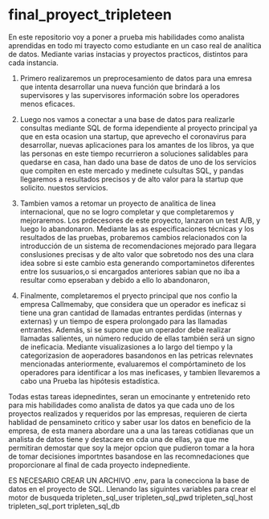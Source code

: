 # final_proyect_tripleteen
En este repositorio voy a poner a prueba mis habilidades como analista aprendidas en todo mi trayecto como estudiante en un caso real de analítica de datos. Mediante varias instacias y proyectos practicos,
distintos para cada instancia. 

1. Primero realizaremos un preprocesamiento de datos para una emresa que intenta desarrollar una nueva función que brindará a los supervisores y las supervisores información sobre los operadores menos eficaces.

2. Luego nos vamos a conectar a una base de datos para realizarle  consultas mediante SQL de forma idependiente al proyecto principal ya que en esta ocasion una startup, que aprevecho el coronavirus 
  para desarrollar, nuevas aplicaciones para los amantes de los libros, ya que las personas en este tiempo recurrieron a soluciones salidables para quedarse en casa,
  han dado una base de datos de uno de los servicios que compiten en este mercado y medinete culsultas SQL, y pandas llegaremos a resultados precisos y de alto valor para la startup que solicito. nuestos servicios.


3. Tambien vamos a retomar un proyecto de analitica de linea internacional, que no se logro completar y que completaremos y mejoraremos. Los prdecesores de este proyecto, lanzaron un test A/B,
   y luego lo abandonaron. Mediante las as especificaciones técnicas y los resultados de las pruebas, probaremos cambios relacionados con la introducción de un sistema de recomendaciones mejorado
   para llegara  conslusiones precisas y de alto valor que sobretodo nos des una clara idea sobre si este cambio esta generando comportaminetos diferentes entre los susuarios,o si encargados anteriores
   sabian que no iba a resultar como epseraban y debido a ello lo abandonaron,


4. Finalmente, completaremos el pryecto principal que nos confio la empresa Callmemaby, que considera que un operador es ineficaz si tiene una gran cantidad de llamadas entrantes perdidas
  (internas y externas) y un tiempo de espera prolongado para las llamadas entrantes. Además, si se supone que un operador debe realizar llamadas salientes, 
  un número reducido de ellas también será un signo de ineficacia. Mediante visualizasiones a lo largo del tiempo y la categorizasion de aoperadores basandonos en las petricas relevnates 
  mencionadas anteriormente, evaluaremos el compórtamineto de los operadores para identificar a los mas ineficases, y tambien llevaremos a cabo una Prueba las hipótesis estadística.
  

Todas estas tareas idepnedintes, seran un emocinante y entretenido reto para mis habilidades como analista de datos ya que cada uno de los proyectos realizados y requeridos  por las empresas, requieren de cierta hablidad 
de pensamineto critico y saber usar los datos en beneficio de la empresa, de esta manera abordare una a una las tareas cotidianas que un analista de datos tiene y destacare en cda una de ellas, ya que 
me permitiran demostar que soy la mejor opcion que pudieron tomar a la hora de tomar decisiones importntes basandose en las recomnedaciones que proporcionare al final de cada proyecto 
indepnediente.

ES NECESARIO  CREAR UN ARCHIVO .env, para la conecciona la base de datos en el proyecto de SQL. Llenando las siguintes variables para crear el motor de busqueda
tripleten_sql_user
tripleten_sql_pwd
tripleten_sql_host
tripleten_sql_port
tripleten_sql_db 